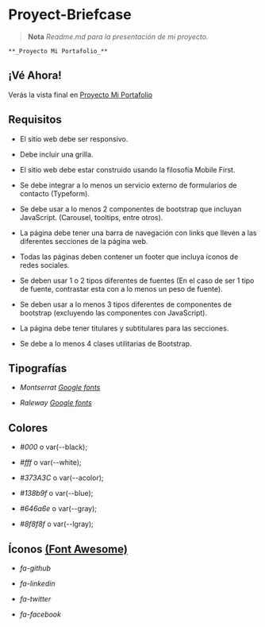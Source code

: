 
# Proyect-Briefcase

 >**Nota** _Readme.md para la presentación de mi proyecto._
 
 ```
**_Proyecto Mi Portafolio_**
```

## ¡Vé Ahora!
Verás la vista final en [Proyecto Mi Portafolio](https://alfredo-pl.github.io/Proyect-Briefcase/)

 
## Requisitos
- El sitio web debe ser responsivo.

- Debe incluir una grilla.

- El sitio web debe estar construido usando la filosofía Mobile First.

- Se debe integrar a lo menos un servicio externo de formularios de contacto (Typeform).

- Se debe usar a lo menos 2 componentes de bootstrap que incluyan JavaScript. (Carousel,
tooltips, entre otros).

- La página debe tener una barra de navegación con links que lleven a las diferentes secciones
de la página web.

- Todas las páginas deben contener un footer que incluya íconos de redes sociales.

- Se deben usar 1 o 2 tipos diferentes de fuentes (En el caso de ser 1 tipo de fuente, contrastar
esta con a lo menos un peso de fuente).

- Se deben usar a lo menos 3 tipos diferentes de componentes de bootstrap (excluyendo las
componentes con JavaScript).

- La página debe tener titulares y subtitulares para las secciones.

- Se debe a lo menos 4 clases utilitarias de Bootstrap.


## Tipografías
- _Montserrat [Google fonts](https://fonts.google.com/)_

- _Raleway [Google fonts](https://fonts.google.com/)_

## Colores
- _#000_ o var(--black);

- _#fff_ o var(--white);

- _#373A3C_ o var(--acolor);

- _#138b9f_ o var(--blue);

- _#646a6e_ o var(--gray);

- _#8f8f8f_ o var(--lgray);
 
## Íconos [(Font Awesome)](https://fontawesome.com/start)
- _fa-github_

- _fa-linkedin_

- _fa-twitter_

- _fa-facebook_
